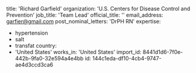 title: 'Richard Garfield'
organization: 'U.S. Centers for Disease Control and Prevention'
job_title: 'Team Lead'
official_title: ''
email_address: garfier@gmail.com
post_nominal_letters: 'DrPH RN'
expertise:
  - hypertension
  - salt
  - transfat
country:
  - 'United States'
works_in: 'United States'
import_id: 8441d1d6-7f0e-442b-9fa0-32e594a4e4bb
id: 144c1eda-df10-4cb4-9747-ae4d3ccd3ca6
